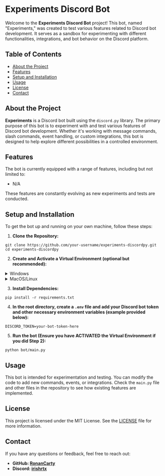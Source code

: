 # Experiments Discord Bot

Welcome to the **Experiments Discord Bot** project! This bot, named "Experiments," was created to test various features related to Discord bot development. It serves as a sandbox for experimenting with different functionalities, integrations, and bot behavior on the Discord platform.

## Table of Contents

- [About the Project](#about-the-project)
- [Features](#features)
- [Setup and Installation](#setup-and-installation)
- [Usage](#usage)
- [License](#license)
- [Contact](#contact)

## About the Project

**Experiments** is a Discord bot built using the `discord.py` library. The primary purpose of this bot is to experiment with and test various features of Discord bot development. Whether it's working with message commands, slash commands, event handling, or custom integrations, this bot is designed to help explore different possibilities in a controlled environment.

## Features

The bot is currently equipped with a range of features, including but not limited to:

- N/A

These features are constantly evolving as new experiments and tests are conducted.

## Setup and Installation

To get the bot up and running on your own machine, follow these steps:

1. **Clone the Repository:**
  ```
  git clone https://github.com/your-username/experiments-discordpy.git
  cd experiments-discordpy
  ```

2. **Create and Activate a Virtual Environment (optional but recommended):**
  <details>
    <summary>Windows</summary>
    
    python3 -m venv venv
    venv\Scripts\activate
  </details>
  <details>
    <summary>MacOS/Linux</summary>
    
    python3 -m venv venv
    source venv/bin/activate
  </details>

3. **Install Dependencies:**
  ```
  pip install -r requirements.txt
  ```

4. **In the root directory, create a `.env` file and add your Discord bot token and other necessary environment variables (example provided below):**
  ```
  DISCORD_TOKEN=your-bot-token-here
  ```

5. **Run the bot (Ensure you have ACTIVATED the Virtual Environment if you did Step 2):**
  ```
  python bot/main.py
  ```

## Usage

This bot is intended for experimentation and testing. You can modify the code to add new commands, events, or integrations. Check the `main.py` file and other files in the repository to see how existing features are implemented.

## License

This project is licensed under the MIT License. See the [LICENSE](LICENSE) file for more information.

## Contact

If you have any questions or feedback, feel free to reach out:

- **GitHub: [RonanCarty](https://github.com/RonanCarty)**
- **Discord: [irishrtx](https://discordlookup.com/user/974274752669708288)**
